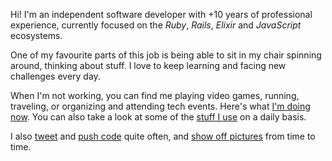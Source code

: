 Hi! I'm an independent software developer with +10 years of professional experience, currently focused on the *Ruby*, *Rails*, *Elixir* and *JavaScript* ecosystems.

One of my favourite parts of this job is being able to sit in my chair spinning around, thinking about stuff. I love to keep learning and facing new challenges every day.

When I'm not working, you can find me playing video games, running, traveling, or organizing and attending tech events. Here's what [I'm doing now](/now). You can also take a look at some of the [stuff I use](/uses) on a daily basis.

I also [tweet](https://twitter.com/danguita) and [push code](https://github.com/danguita) quite often, and [show off pictures](https://www.instagram.com/danguita) from time to time.
